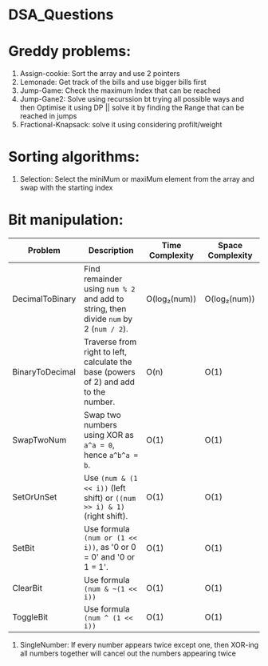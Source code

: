 # DSA_Questions

# Greddy problems:
1. Assign-cookie: Sort the array and use 2 pointers
2. Lemonade: Get track of the bills and use bigger bills first
3. Jump-Game: Check the maximum Index that can be reached
4. Jump-Gane2: Solve using recurssion bt trying all possible ways and then Optimise it using DP ||  solve it by finding the Range that can be reached in jumps
5. Fractional-Knapsack: solve it using considering profilt/weight

# Sorting algorithms:
1. Selection: Select the miniMum or maxiMum element from the array and swap with the starting index

# Bit manipulation:
| Problem          | Description                                                                                   | Time Complexity       | Space Complexity      |
|-------------------|-----------------------------------------------------------------------------------------------|-----------------------|------------------------|
| DecimalToBinary   | Find remainder using `num % 2` and add to string, then divide `num` by 2 (`num / 2`).         | O(log₂(num))          | O(log₂(num))          |
| BinaryToDecimal   | Traverse from right to left, calculate the base (powers of 2) and add to the number.          | O(n)                  | O(1)                  |
| SwapTwoNum        | Swap two numbers using XOR as `a^a = 0`, hence `a^b^a = b`.                                   | O(1)                  | O(1)                  |
| SetOrUnSet        | Use `(num & (1 << i))` (left shift) or `((num >> i) & 1)` (right shift).                      | O(1)                  | O(1)                  |
| SetBit            | Use formula `(num or (1 << i))`, as '0 or 0 = 0' and '0 or 1 = 1'.                            | O(1)                  | O(1)                  |
| ClearBit          | Use formula `(num & ~(1 << i))`                                                               | O(1)                  | O(1)                  |
| ToggleBit         | Use formula `(num ^ (1 << i))`                                                                | O(1)                  | O(1)                  |

1. SingleNumber: If every number appears twice except one, then XOR-ing all numbers together will cancel out the numbers appearing twice